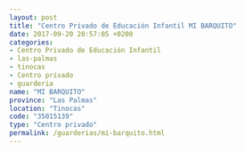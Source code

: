 ```yaml
---
layout: post
title: "Centro Privado de Educación Infantil MI BARQUITO"
date: 2017-09-20 20:57:05 +0200
categories:
- Centro Privado de Educación Infantil
- las-palmas
- tinocas
- Centro privado
- guarderia
name: "MI BARQUITO"
province: "Las Palmas"
location: "Tinocas"
code: "35015139"
type: "Centro privado"
permalink: /guarderias/mi-barquito.html
---
```

